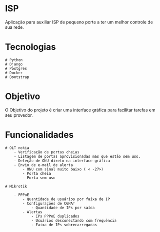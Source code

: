 # ISP

Aplicação para auxiliar ISP de pequeno porte a ter um melhor controle de sua rede.

# Tecnologias

    # Python
    # Django
    # Postgres
    # Docker
    # Bootstrap

# Objetivo

O Objetivo do projeto é criar uma interface gráfica para facilitar tarefas em seu provedor.

# Funcionalidades

    # OLT nokia
        - Verificação de portas cheias
        - Listagem de portas aprovisionadas mas que estão sem uso.
        - Deleção de ONU direto na interface gráfica
        - Envio de e-mail de alerta
            - ONU com sinal muito baixo ( < -27>)
            - Porta cheia
            - Porta sem uso

    # Mikrotik

        - PPPoE
            - Quantidade de usuários por faixa de IP
            - Configurações de CGNAT 
                - Quantidade de IPs por saída
            - Alertas
                - IPs PPPoE duplicados
                - Usuários desconectando com frequência
                - Faixa de IPs sobrecarregadas
                



